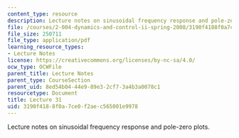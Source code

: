 ```yaml
---
content_type: resource
description: Lecture notes on sinusoidal frequency response and pole-zero plots.
file: /courses/2-004-dynamics-and-control-ii-spring-2008/3190f4188f0a7ce0f2aec565001e9978_lecture_31.pdf
file_size: 250711
file_type: application/pdf
learning_resource_types:
- Lecture Notes
license: https://creativecommons.org/licenses/by-nc-sa/4.0/
ocw_type: OCWFile
parent_title: Lecture Notes
parent_type: CourseSection
parent_uid: 8ed54b04-44e9-89e3-2cf7-3a4b3a0078c1
resourcetype: Document
title: Lecture 31
uid: 3190f418-8f0a-7ce0-f2ae-c565001e9978
---
```

Lecture notes on sinusoidal frequency response and pole-zero plots.